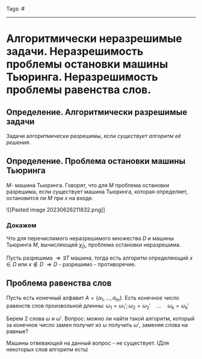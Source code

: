 Tags: #

---
# Алгоритмически неразрешимые задачи. Неразрешимость проблемы остановки машины Тьюринга. Неразрешимость проблемы равенства слов.

## Определение. Алгоритмически разрешимые задачи
Задачи алгоритмически разрешимы, если *существует алгоритм её решения*.

## Определение. Проблема остановки машины Тьюринга
$М$- машина Тьюринга.
Говорят, что для $M$ проблема остановки разрешима, если существует машина Тьюринга, которая определяет, остановится ли $M$ при $x$ на входе.

![[Pasted image 20230626211832.png]]

### Докажем
Что для перечислимого неразрешимого множества $D$ и машины Тьюринга $M$, вычисляющей $\tilde\chi_D$,  проблема остановки неразрешима.

Пусть разрешима $\Rightarrow \exists T$ машина, тогда есть алгоритм определяющий $x \in D$ или $x \notin D$ $\Rightarrow D$ - разрешимо  - противоречие.

## Проблема равенства слов
Пусть есть конечный алфавит $A = \{a_1, \ldots, a_m\}$.
Есть конечное число равенств слов произвольной длинны: $\omega_1 = \omega_1'; \omega_2 = \omega_2' \quad\ldots \quad\omega_k = \omega_k'$

Берем 2 слова  $\omega$ и $\omega'$.
Вопрос: можно ли найти такой алгоритм, который за конечное число замен получит из $\omega$ получить $\omega'$, заменяя слова на равные?

Машины отвевающей на данный вопрос - не существует. (Для некоторых слов алгоритм есть)